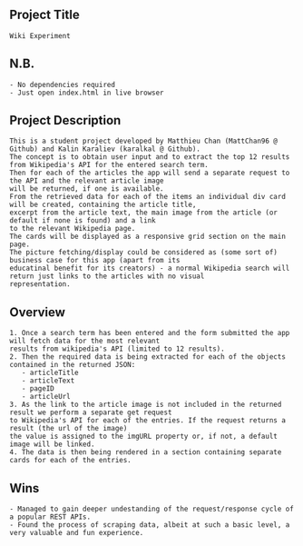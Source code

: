 Project Title
-----------------
    Wiki Experiment

N.B.
-----------------
    - No dependencies required
    - Just open index.html in live browser

Project Description
-----------------
    This is a student project developed by Matthieu Chan (MattChan96 @ Github) and Kalin Karaliev (karalkal @ Github).  
    The concept is to obtain user input and to extract the top 12 results from Wikipedia's API for the entered search term.  
    Then for each of the articles the app will send a separate request to the API and the relevant article image  
    will be returned, if one is available.   
    From the retrieved data for each of the items an individual div card will be created, containing the article title,  
    excerpt from the article text, the main image from the article (or default if none is found) and a link  
    to the relevant Wikipedia page.  
    The cards will be displayed as a responsive grid section on the main page.  
    The picture fetching/display could be considered as (some sort of) business case for this app (apart from its  
    educatinal benefit for its creators) - a normal Wikipedia search will return just links to the articles with no visual  
    representation.

Overview
-----------------
    1. Once a search term has been entered and the form submitted the app will fetch data for the most relevant  
    results from wikipedia's API (limited to 12 results).
    2. Then the required data is being extracted for each of the objects contained in the returned JSON:
       - articleTitle
       - articleText
       - pageID
       - articleUrl
    3. As the link to the article image is not included in the returned result we perform a separate get request  
    to Wikipedia's API for each of the entries. If the request returns a result (the url of the image)  
    the value is assigned to the imgURL property or, if not, a default image will be linked.
    4. The data is then being rendered in a section containing separate cards for each of the entries.

Wins
-----------------
    - Managed to gain deeper undestanding of the request/response cycle of a popular REST APIs.
    - Found the process of scraping data, albeit at such a basic level, a very valuable and fun experience.